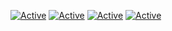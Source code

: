 [![Active](https://img.shields.io/badge/Programming%20Experience-7%20Years-blue?style=for-the-badge)](https://www.github.com/ZelliDev)
[![Active](https://img.shields.io/badge/Langages-C%23%20%2F%20Q%23%20%2F%20Vb.Net-blue?style=for-the-badge)](https://www.github.com/ZelliDev)
[![Active](https://img.shields.io/badge/Discord-Prof%20Zelly%5BLeader%20Overdrive%5D%236666-blue?style=for-the-badge)](https://www.github.com/ZelliDev)
[![Active](https://img.shields.io/badge/C%23%20Skill-%E2%98%85%E2%98%85%E2%98%85%E2%98%85%E2%98%85%20(100)-green?style=for-the-badge)](https://www.github.com/ZelliDev)

